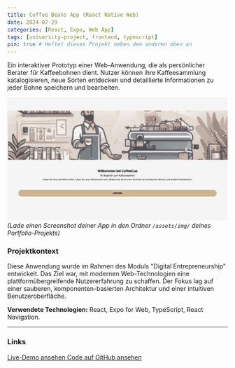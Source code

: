 ```yaml
---
title: Coffee Beans App (React Native Web)
date: 2024-07-29
categories: [React, Expo, Web App]
tags: [university-project, frontend, typescript]
pin: true # Heftet dieses Projekt neben dem anderen oben an
---
```


Ein interaktiver Prototyp einer Web-Anwendung, die als persönlicher Berater für Kaffeebohnen dient. Nutzer können ihre Kaffeesammlung katalogisieren, neue Sorten entdecken und detaillierte Informationen zu jeder Bohne speichern und bearbeiten.

![Screenshot der Coffee Beans App](/assets/img/coffee-beans-app-screenshot.png)
*(Lade einen Screenshot deiner App in den Ordner `/assets/img/` deines Portfolio-Projekts)*

### Projektkontext
Diese Anwendung wurde im Rahmen des Moduls "Digital Entrepreneurship" entwickelt. Das Ziel war, mit modernen Web-Technologien eine plattformübergreifende Nutzererfahrung zu schaffen. Der Fokus lag auf einer sauberen, komponenten-basierten Architektur und einer intuitiven Benutzeroberfläche.

**Verwendete Technologien:** React, Expo for Web, TypeScript, React Navigation.

---

### Links

<div class="d-flex justify-content-between">
    <a href="https://coffee-beans-app.netlify.app" class="btn btn-primary" target="_blank" role="button">
        <i class="fas fa-rocket"></i> Live-Demo ansehen
    </a>
    <a href="https://github.com/IsaSmt/coffee-beans-app" class="btn btn-dark" target="_blank" role="button">
        <i class="fab fa-github"></i> Code auf GitHub ansehen
    </a>
</div>

